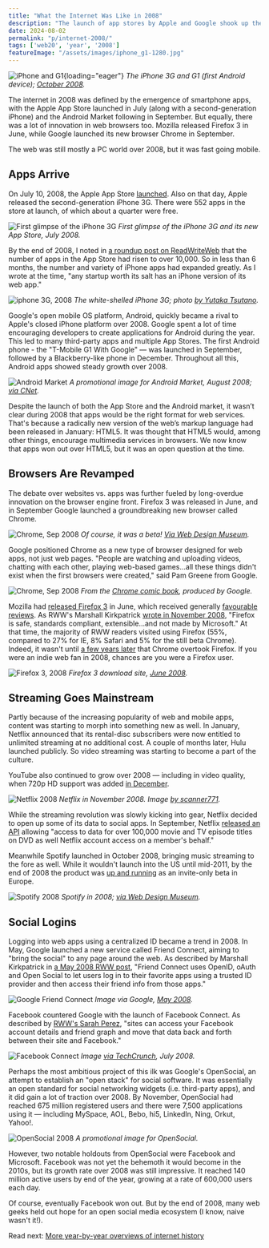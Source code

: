 ```yaml
---
title: "What the Internet Was Like in 2008"
description: "The launch of app stores by Apple and Google shook up the web ecosystem in 2008. Now there were potential gatekeepers. Although Google also launched its Chrome browser, so it covered all bases."
date: 2024-08-02
permalink: "p/internet-2008/"
tags: ['web20', 'year', '2008']
featureImage: "/assets/images/iphone_g1-1280.jpg"
---
```


![iPhone and G1](/assets/images/iphone_g1-1280.jpg){loading="eager"}
*The iPhone 3G and G1 (first Android device); [October 2008](https://www.flickr.com/photos/earlysound/2984791840/).*

The internet in 2008 was defined by the emergence of smartphone apps, with the Apple App Store launched in July (along with a second-generation iPhone) and the Android Market following in September. But equally, there was a lot of innovation in web browsers too. Mozilla released Firefox 3 in June, while Google launched its new browser Chrome in September.

The web was still mostly a PC world over 2008, but it was fast going mobile.

## Apps Arrive

On July 10, 2008, the Apple App Store [launched](https://web.archive.org/web/20080801065919/http://www.readwriteweb.com/archives/apples_iphone_app_store_launch.php). Also on that day, Apple released the second-generation iPhone 3G. There were 552 apps in the store at launch, of which about a quarter were free.

![First glimpse of the iPhone 3G](/assets/images/iphone_3g_july08.jpg)
*First glimpse of the iPhone 3G and its new App Store, July 2008.*

By the end of 2008, I noted in [a roundup post on ReadWriteWeb](https://web.archive.org/web/20081222181752/http://www.readwriteweb.com/archives/top_10_web_platforms_of_2008.php) that the number of apps in the App Store had risen to over 10,000. So in less than 6 months, the number and variety of iPhone apps had expanded greatly. As I wrote at the time, "any startup worth its salt has an iPhone version of its web app."

![iphone 3G, 2008](/assets/images/2658033947_dee891a84b_h.jpg)
*The white-shelled iPhone 3G; photo [by Yutaka Tsutano](https://www.flickr.com/photos/ivyfield/2658033947).*

Google's open mobile OS platform, Android, quickly became a rival to Apple's closed iPhone platform over 2008. Google spent a lot of time encouraging developers to create applications for Android during the year. This led to many third-party apps and multiple App Stores. The first Android phone - the "T-Mobile G1 With Google" — was launched in September, followed by a Blackberry-like phone in December. Throughout all this, Android apps showed steady growth over 2008.

![Android Market](/assets/images/android_market_combo_aug08.png)
*A promotional image for Android Market, August 2008; [via CNet](https://www.cnet.com/tech/mobile/google-announces-android-market-for-phone-apps/).*

Despite the launch of both the App Store and the Android market, it wasn’t clear during 2008 that apps would be the right format for web services. That's because a radically new version of the web’s markup language had been released in January: HTML5. It was thought that HTML5 would, among other things, encourage multimedia services in browsers. We now know that apps won out over HTML5, but it was an open question at the time.

## Browsers Are Revamped

The debate over websites vs. apps was further fueled by long-overdue innovation on the browser engine front. Firefox 3 was released in June, and in September Google launched a groundbreaking new browser called Chrome.

![Chrome, Sep 2008](/assets/images/google-chrome-website-2008.png)
*Of course, it was a beta! [Via Web Design Museum](https://www.webdesignmuseum.org/web-design-history/google-chrome-2008).*

Google positioned Chrome as a new type of browser designed for web apps, not just web pages. "People are watching and uploading videos, chatting with each other, playing web-based games...all these things didn't exist when the first browsers were created," said Pam Greene from Google.

![Chrome, Sep 2008](/assets/images/chrome_sep08a.png)
*From the [Chrome comic book](https://www.google.com/googlebooks/chrome/big_00.html), produced by Google.*

Mozilla had [released Firefox 3](https://blog.mozilla.org/press/2008/06/mozilla-releases-firefox-3-and-redefines-the-web-experience/) in June, which received generally [favourable reviews](https://www.cnet.com/reviews/firefox-3-review/). As RWW's Marshall Kirkpatrick [wrote in November 2008](https://web.archive.org/web/20081217055027/http://www.readwriteweb.com/archives/firefox_reaches_20_market_shar.php), "Firefox is safe, standards compliant, extensible...and not made by Microsoft." At that time, the majority of RWW readers visited using Firefox (55%, compared to 27% for IE, 8% Safari and 5% for the still beta Chrome). Indeed, it wasn't until [a few years later](https://gs.statcounter.com/browser-market-share/all/worldwide/2011) that Chrome overtook Firefox. If you were an indie web fan in 2008, chances are you were a Firefox user.

![Firefox 3, 2008](/assets/images/firefox3_2008.jpg)
*Firefox 3 download site, [June 2008](https://web.archive.org/web/20080626030757/http://www.mozilla.com/en-US/firefox/).*

## Streaming Goes Mainstream

Partly because of the increasing popularity of web and mobile apps, content was starting to morph into something new as well. In January, Netflix announced that its rental-disc subscribers were now entitled to unlimited streaming at no additional cost. A couple of months later, Hulu launched publicly. So video streaming was starting to become a part of the culture. 

YouTube also continued to grow over 2008 — including in video quality, when 720p HD support was added [in December](https://en.wikipedia.org/wiki/YouTube).

![Netflix 2008](/assets/images/3012555934_f87bc9ef84_o.jpg)
*Netflix in November 2008. Image [by scanner771](https://www.flickr.com/photos/scanner771/3012555934/).*

While the streaming revolution was slowly kicking into gear, Netflix decided to open up some of its data to social apps. In September, Netflix [released an API](https://www.infoq.com/news/2008/10/netflix-rest-api/) allowing "access to data for over 100,000 movie and TV episode titles on DVD as well Netflix account access on a member's behalf."

Meanwhile Spotify launched in October 2008, bringing music streaming to the fore as well. While it wouldn't launch into the US until mid-2011, by the end of 2008 the product was [up and running](https://web.archive.org/web/20171211213512/https://news.spotify.com/us/2008/10/07/weve-only-just-begun/) as an invite-only beta in Europe.

![Spotify 2008](/assets/images/spotify-2008-04.png)
*Spotify in 2008; [via Web Design Museum](https://www.webdesignmuseum.org/gallery/spotify-2008).*

## Social Logins

Logging into web apps using a centralized ID became a trend in 2008. In May, Google launched a new service called Friend Connect, aiming to "bring the social" to any page around the web. As described by Marshall Kirkpatrick in [a May 2008 RWW post](https://web.archive.org/web/20081219095108/http://www.readwriteweb.com/archives/google_friend_connect_manages.php), "Friend Connect uses OpenID, oAuth and Open Social to let users log in to their favorite apps using a trusted ID provider and then access their friend info from those apps."

![Google Friend Connect](/assets/images/friend_connect_illustration.jpg)
*Image via Google, [May 2008](https://googlepress.blogspot.com/2008/05/previewing-google-friend-connect_12.html).*

Facebook countered Google with the launch of Facebook Connect. As described by [RWW's Sarah Perez](https://web.archive.org/web/20081217022118/http://www.readwriteweb.com/archives/facebook_connect_will_be_gamec.php), "sites can access your Facebook account details and friend graph and move that data back and forth between their site and Facebook."

![Facebook Connect](/assets/images/fb_connect_2008.webp)
*Image [via TechCrunch](https://techcrunch.com/2008/07/23/liveblogging-the-facebook-developer-conference/), July 2008.*

Perhaps the most ambitious project of this ilk was Google's OpenSocial, an attempt to establish an "open stack" for social software. It was essentially an open standard for social networking widgets (i.e. third-party apps), and it did gain a lot of traction over 2008. By November, OpenSocial had reached 675 million registered users and there were 7,500 applications using it — including MySpace, AOL, Bebo, hi5, LinkedIn, Ning, Orkut, Yahoo!.

![OpenSocial 2008](/assets/images/opensocial_stack08.jpg)
*A promotional image for OpenSocial.*

However, two notable holdouts from OpenSocial were Facebook and Microsoft. Facebook was not yet the behemoth it would become in the 2010s, but its growth rate over 2008 was still impressive. It reached 140 million active users by end of the year, growing at a rate of 600,000 users each day. 

Of course, eventually Facebook won out. But by the end of 2008, many web geeks held out hope for an open social media ecosystem (I know, naive wasn't it!).

Read next: [More year-by-year overviews of internet history](/year/)